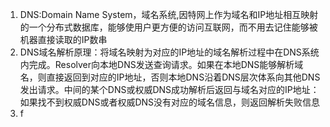 1. DNS:Domain Name System，域名系统,因特网上作为域名和IP地址相互映射的一个分布式数据库，能够使用户更方便的访问互联网，而不用去记住能够被机器直接读取的IP数串
2. DNS域名解析原理：将域名映射为对应的IP地址的域名解析过程中在DNS系统内完成。Resolver向本地DNS发送查询请求。如果在本地DNS能够解析域名，则直接返回到对应的IP地址，否则本地DNS沿着DNS层次体系向其他DNS发出请求。中间的某个DNS或权威DNS成功解析后返回与域名对应的IP地址：如果找不到权威DNS或者权威DNS没有对应的域名信息，则返回解析失败信息
3. f